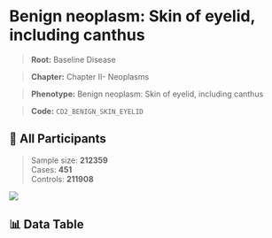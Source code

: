 # Benign neoplasm: Skin of eyelid, including canthus

> **Root:** Baseline Disease  

> **Chapter:** Chapter II- Neoplasms  

> **Phenotype:** Benign neoplasm: Skin of eyelid, including canthus  

> **Code:** `CD2_BENIGN_SKIN_EYELID`

## 🧪 All Participants  
> Sample size: **212359**  
> Cases: **451**  
> Controls: **211908**
<img src="/Sensitive/Figures/ALL/Incidence/CD2_BENIGN_SKIN_EYELID.png"/>

## 📊 Data Table
<CsvTableMRF src="/Sensitive/Data/ALL/Incidence/COX_CD2_BENIGN_SKIN_EYELID.csv"/>

